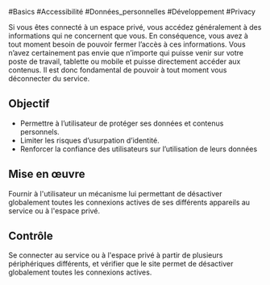 
#Basics #Accessibilité #Données_personnelles #Développement #Privacy

Si vous êtes connecté à un espace privé, vous accédez généralement à des informations qui ne concernent que vous. En conséquence, vous avez à tout moment besoin de pouvoir fermer l’accès à ces informations. Vous n’avez certainement pas envie que n’importe qui puisse venir sur votre poste de travail, tablette ou mobile et puisse directement accéder aux contenus. Il est donc fondamental de pouvoir à tout moment vous déconnecter du service.

Objectif
--------

*   Permettre à l’utilisateur de protéger ses données et contenus personnels.
*   Limiter les risques d’usurpation d’identité.
*   Renforcer la confiance des utilisateurs sur l’utilisation de leurs données

Mise en œuvre
-------------

Fournir à l'utilisateur un mécanisme lui permettant de désactiver globalement toutes les connexions actives de ses différents appareils au service ou à l'espace privé.

Contrôle
--------

Se connecter au service ou à l'espace privé à partir de plusieurs périphériques différents, et vérifier que le site permet de désactiver globalement toutes les connexions actives.
